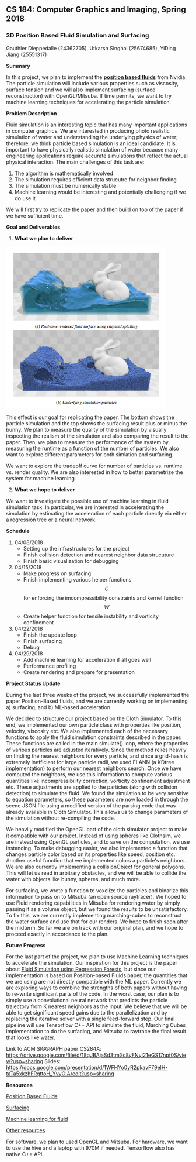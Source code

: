 ## CS 184: Computer Graphics and Imaging, Spring 2018

### 3D Position Based Fluid Simulation and Surfacing

Gauthier Dieppedalle (24362705), Utkarsh Singhal (25674685), YiDing Jiang (25551317)

**Summary**

In this project, we plan to implement the **[position based fluids](http://mmacklin.com/pbf_sig_preprint.pdf)** from Nvidia. The particle simulation will include various properties such as viscosity, surface tension and we will also implement surfacing (surface reconstruction) with OpenGL/Mitsuba. If time permits, we want to try machine learning techniques for accelerating the particle simulation.

**Problem Description**

Fluid simulation is an interesting topic that has many important applications in computer graphics. We are interested in producing photo realistic simulation of water and understanding the underlying physics of water; therefore, we think particle based simulation is an ideal candidate. It is important to have physically realistic simulation of water because many engineering applications require accurate simulations that reflect the actual physical interaction. The main challenges of this task are: 

1. The algorithm is mathematically involved
2. The simulation requires efficient data strucutre for neighbor finding
3. The simulation must be numerically stable
4. Machine learning would be interesting and potentially challenging if we do use it

We will first try to replicate the paper and then build on top of the paper if we have sufficient time.

**Goal and Deliverables**

1. **What we plan to deliver**

![oa](goal.png)

This effect is our goal for replicating the paper. The bottom shows the particle simulation and the top shows the surfacing result plus or minus the bunny. We plan to measure the quality of the simulation by visually inspecting the realism of the simulation and also comparing the result to the paper. Then, we plan to measure the performance of the system by measuring the runtime as a function of the number of particles. We also want to explore different parameters for both simlation and surfacing.

We want to explore the tradeoff curve for number of particles vs. runtime vs. render quality. We are also interested in how to better parametrize the system for machine learning.

2. **What we hope to deliver**

We want to investigate the possible use of machine learning in fluid simulation task. In particular, we are interested in accelerating the simulation by estimating the acceleration of each particle directly via either a regression tree or a neural network.

**Schedule**

1. 04/08/2018 
   - Setting up the infrastructures for the project
   - Finish collision detection and nearest neighbor data strucuture
   - Finish basic visualization for debugging
2. 04/15/2018
   - Make progress on surfacing
   - Finish implementing various helper functions $$C$$ for enforcing the imcompressibility constraints and kernel function $$W$$
   - Create helper function for tensile instability and vorticity confinement
3. 04/22/2018
   - Finish the update loop
   - Finish surfacing
   - Debug
4. 04/29/2018
   - Add machine learning for acceleration if all goes well
   - Performance profiling
   - Create rendering and prepare for presentation

**Project Status Update**

During the last three weeks of the project, we successfully implemented the paper Position-Based fluids, and we are currently working on implementing  a) surfacing,  and b) ML-based acceleration. 

We decided to structure our project based on the Cloth Simulator. To this end, we implemented our own particle class with properties like position, velocity, viscosity etc. We also implemented each of the necessary functions to apply the fluid simulation constraints described in the paper. These functions are called in the main simulate() loop, where the properties of various particles are adjusted iteratively. Since the method relies heavily on finding the nearest neighbors for every particle, and since a grid-hash is extremely inefficient for large particle radii, we used FLANN (a KDtree implementation) to perform our nearest neighbors search. Once we have computed the neighbors, we use this information to compute various quantities like incompressibility correction, vorticity confinement adjustment etc. These adjustments are applied to the particles (along with collision detection) to simulate the fluid. We found the simulation to be very sensitive to equation parameters, so these parameters are now loaded in through the scene JSON file using a modified version of the parsing code that was already available in Cloth Simulator.  This allows us to change parameters of the simulation without re-compiling the code.

We heavily modified the OpenGL part of the cloth simulator project to make it compatible with our project. Instead of using spheres like Clothsim, we are instead using OpenGL particles, and to save on the computation, we use instancing. To make debugging easier, we also implemented a function that changes particle color based on its properties like speed, position etc. Another useful function that we implemented colors a particle's neighbors. We are also currently implementing a collisionObject for general polygons. This will let us read in arbitrary obstacles, and we will be able to collide the water with objects like bunny, spheres, and much more.

For surfacing, we wrote a function to voxelize the particles and binarize this information to pass on to Mitsuba (an open source raytracer). We hoped to use Fluid rendering capabilities in Mitsuba for rendering water by simply passing it as a volume object, but we found the results to be unsatisfactory.  To fix this, we are currently implementing marching-cubes to reconstruct the water surface and use that for our renders. We hope to finish soon after the midterm. So far we are on track with our original plan, and we hope to proceed exactly in accordance to the plan.

**Future Progress**

For the last part of the project, we plan to use Machine Learning techniques to accelerate the simulation. Our inspiration for this project is the paper about [Fluid Simulation using Regression Forests](https://www.inf.ethz.ch/personal/ladickyl/fluid_sigasia15.pdf), but since our implementation is based on Position-based Fluids paper, the quantities that we are using are not directly compatible with the ML paper. Currently we are exploring ways to combine the strengths of both papers without having to re-write significant parts of the code. In the worst case, our plan is to simply use a convolutional neural network that predicts the particle trajectory from K nearest neighbors as the input. We believe that we will be able to get significant speed gains due to the parallelization and by replacing the iterative solver with a single feed-forward step. Our final pipeline will use Tensorflow C++ API to simulate the fluid, Marching Cubes implementation to do the surfacing, and Mitsuba to raytrace the final result that looks like water. 

Link to ACM SIGGRAPH paper CS284A: <https://drive.google.com/file/d/18qJBAjaSd3tmXc8yFNyI21eGS17npt0S/view?usp=sharing>
Slides: <https://docs.google.com/presentation/d/1WFHYo0yR2pkavF79elH-taTa5xkzhFRqttoH_YvyOIA/edit?usp=sharing>

**Resources**

[Position Based Fluids](http://mmacklin.com/pbf_sig_preprint.pdf)

[Surfacing](https://www.cc.gatech.edu/~turk/my_papers/sph_surfaces.pdf)

[Machine learning for fluid](https://www.inf.ethz.ch/personal/ladickyl/fluid_sigasia15.pdf)

[Other resources](http://blog.mmacklin.com/position-based-fluids/)

For software, we plan to used OpenGL and Mitsuba. For hardware, we want to use the hive and a laptop with 970M if needed. Tensorflow also has native C++ API.
